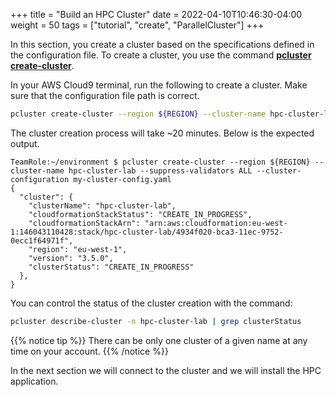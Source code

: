 +++
title = "Build an HPC Cluster"
date = 2022-04-10T10:46:30-04:00
weight = 50
tags = ["tutorial", "create", "ParallelCluster"]
+++

In this section, you create a cluster based on the specifications defined in the configuration file. To create a cluster, you use the command **[pcluster create-cluster](https://docs.aws.amazon.com/parallelcluster/latest/ug/pcluster.create-cluster-v3.html)**.

In your AWS Cloud9 terminal, run the following to create a cluster. Make sure that the configuration file path is correct.

```bash
pcluster create-cluster --region ${REGION} --cluster-name hpc-cluster-lab --suppress-validators ALL --cluster-configuration my-cluster-config.yaml
```

The cluster creation process will take ~20 minutes. Below is the expected output.

```console
TeamRole:~/environment $ pcluster create-cluster --region ${REGION} --cluster-name hpc-cluster-lab --suppress-validators ALL --cluster-configuration my-cluster-config.yaml
{
  "cluster": {
    "clusterName": "hpc-cluster-lab",
    "cloudformationStackStatus": "CREATE_IN_PROGRESS",
    "cloudformationStackArn": "arn:aws:cloudformation:eu-west-1:146043110428:stack/hpc-cluster-lab/4934f020-bca3-11ec-9752-0ecc1f64971f",
    "region": "eu-west-1",
    "version": "3.5.0",
    "clusterStatus": "CREATE_IN_PROGRESS"
  },
}
```
You can control the status of the cluster creation with the command:
```bash
pcluster describe-cluster -n hpc-cluster-lab | grep clusterStatus
```

{{% notice tip %}}
There can be only one cluster of a given name at any time on your account.
{{% /notice %}}

In the next section we will connect to the cluster and we will install the HPC application.
